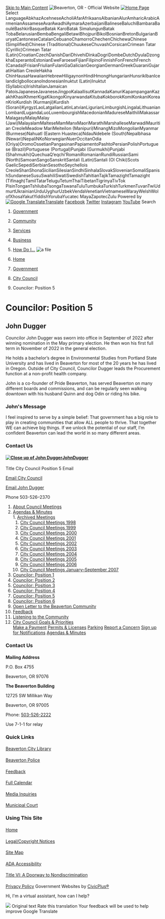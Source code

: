   [Skip to Main Content](https://www.beavertonoregon.gov/849/Councilor-Position-5/)   ![Beaverton, OR - Official Website](images/f37c331bab62ad336d987f8ad9824dd1370c48b4acad4d3393c978772864214e.png)   [![Home Page](images/8de6c92cb9c0e989f1d878fe973f447bbafc281a180c75f533ff2f3ddb31f541.png)](https://www.beavertonoregon.gov/)  Select LanguageAbkhazAcehneseAcholiAfarAfrikaansAlbanianAlurAmharicArabicArmenianAssameseAvarAwadhiAymaraAzerbaijaniBalineseBaluchiBambaraBaouléBashkirBasqueBatak KaroBatak SimalungunBatak TobaBelarusianBembaBengaliBetawiBhojpuriBikolBosnianBretonBulgarianBuryatCantoneseCatalanCebuanoChamorroChechenChichewaChinese (Simplified)Chinese (Traditional)ChuukeseChuvashCorsicanCrimean Tatar (Cyrillic)Crimean Tatar (Latin)CroatianCzechDanishDariDhivehiDinkaDogriDombeDutchDyulaDzongkhaEsperantoEstonianEweFaroeseFijianFilipinoFinnishFonFrenchFrench (Canada)FrisianFriulianFulaniGaGalicianGeorgianGermanGreekGuaraniGujaratiHaitian CreoleHakha ChinHausaHawaiianHebrewHiligaynonHindiHmongHungarianHunsrikIbanIcelandicIgboIlocanoIndonesianInuktut (Latin)Inuktut (Syllabics)IrishItalianJamaican PatoisJapaneseJavaneseJingpoKalaallisutKannadaKanuriKapampanganKazakhKhasiKhmerKigaKikongoKinyarwandaKitubaKokborokKomiKonkaniKoreanKrioKurdish (Kurmanji)Kurdish (Sorani)KyrgyzLaoLatgalianLatinLatvianLigurianLimburgishLingalaLithuanianLombardLugandaLuoLuxembourgishMacedonianMadureseMaithiliMakassarMalagasyMalayMalay (Jawi)MalayalamMalteseMamManxMaoriMarathiMarshalleseMarwadiMauritian CreoleMeadow MariMeiteilon (Manipuri)MinangMizoMongolianMyanmar (Burmese)Nahuatl (Eastern Huasteca)NdauNdebele (South)Nepalbhasa (Newari)NepaliNKoNorwegianNuerOccitanOdia (Oriya)OromoOssetianPangasinanPapiamentoPashtoPersianPolishPortuguese (Brazil)Portuguese (Portugal)Punjabi (Gurmukhi)Punjabi (Shahmukhi)QuechuaQʼeqchiʼRomaniRomanianRundiRussianSami (North)SamoanSangoSanskritSantali (Latin)Santali (Ol Chiki)Scots GaelicSepediSerbianSesothoSeychellois CreoleShanShonaSicilianSilesianSindhiSinhalaSlovakSlovenianSomaliSpanishSundaneseSusuSwahiliSwatiSwedishTahitianTajikTamazightTamazight (Tifinagh)TamilTatarTeluguTetumThaiTibetanTigrinyaTivTok PisinTonganTshilubaTsongaTswanaTuluTumbukaTurkishTurkmenTuvanTwiUdmurtUkrainianUrduUyghurUzbekVendaVenetianVietnameseWarayWelshWolofXhosaYakutYiddishYorubaYucatec MayaZapotecZulu Powered by  [![Google Translate](images/3f3f3a8d0882c4edd13c1755632554f3042dd0f45af91da1e753b94d76c2513f.png)Translate](https://translate.google.com/)   [Facebook](https://www.beavertonoregon.gov/facebook)   [Twitter](https://www.beavertonoregon.gov/twitter)   [Instagram](https://www.beavertonoregon.gov/instagram)   [YouTube](https://www.beavertonoregon.gov/youtube)  Search 

 1.  [Government](https://www.beavertonoregon.gov/27/Government) 
 1.  [Community](https://www.beavertonoregon.gov/31/Community) 
 1.  [Services](https://www.beavertonoregon.gov/101/Services) 
 1.  [Business](https://www.beavertonoregon.gov/35/Business) 
 1.  [How Do I...](https://www.beavertonoregon.gov/9/How-Do-I) 
  ![a file](images/ba6afb5733611b4d55eab95b123278ee02d783720e38e8595b8bcd45d7e03583.jpg)  

 1.  [Home](https://www.beavertonoregon.gov/) 
 1.  [Government](https://www.beavertonoregon.gov/27/Government) 
 1.  [City Council](https://www.beavertonoregon.gov/789/City-Council) 
 1. Councilor: Position 5

# Councilor: Position 5

#### 

## John Dugger

Councilor John Dugger was sworn into office in September of 2022 after winning nomination in the May primary election. He then won his first full term in November of 2022 in the general election.

He holds a bachelor’s degree in Environmental Studies from Portland State University and has lived in Beaverton for most of the 20 years he has lived in Oregon. Outside of City Council, Councilor Dugger leads the Procurement function at a non-profit health company.

John is a co-founder of Pride Beaverton, has served Beaverton on many different boards and commissions, and can be regularly seen walking downtown with his husband Quinn and dog Odin or riding his bike.

### John's Message

I feel inspired to serve by a simple belief: That government has a big role to play in creating communities that allow ALL people to thrive. That together WE can achieve big things. If we unlock the potential of our staff, I’m confident Beaverton can lead the world in so many different areas.

### Contact Us

####  [![Close up of John Dugger](https://content.civicplus.com/api/assets/fc87a5ae-0845-41bc-a521-276a0408fc95?cache=1800)JohnDugger](https://www.beavertonoregon.gov/849/Councilor-Position-5?contentId=73254dfb-f2c3-4661-8be7-60320ed3df19) 

 Title City Council Position 5 Email 

 [Email City Council](mailto:citymail@BeavertonOregon.gov) 

 [Email John Dugger](mailto:jdugger@BeavertonOregon.gov) 

 Phone 503-526–2370 

 1.   [About Council Meetings](https://www.beavertonoregon.gov/792/About-Council-Meetings)  
 1.   [Agendas & Minutes](https://www.beavertonoregon.gov/797/Agendas-Minutes)  [](https://www.beavertonoregon.gov/849/Councilor-Position-5/)  
    1.   [Archived Meetings](https://www.beavertonoregon.gov/1220/Archived-Meetings)  [](https://www.beavertonoregon.gov/849/Councilor-Position-5/)  
       1.   [City Council Meetings 1998](https://www.beavertonoregon.gov/1242/City-Council-Meetings-1998)  
       1.   [City Council Meetings 1999](https://www.beavertonoregon.gov/1241/City-Council-Meetings-1999)  
       1.   [City Council Meetings 2000](https://www.beavertonoregon.gov/1240/City-Council-Meetings-2000)  
       1.   [City Council Meetings 2001](https://www.beavertonoregon.gov/1239/City-Council-Meetings-2001)  
       1.   [City Council Meetings 2002](https://www.beavertonoregon.gov/1238/City-Council-Meetings-2002)  
       1.   [City Council Meetings 2003](https://www.beavertonoregon.gov/1237/City-Council-Meetings-2003)  
       1.   [City Council Meetings 2004](https://www.beavertonoregon.gov/1235/City-Council-Meetings-2004)  
       1.   [City Council Meetings 2005](https://www.beavertonoregon.gov/1233/City-Council-Meetings-2005)  
       1.   [City Council Meetings 2006](https://www.beavertonoregon.gov/1231/City-Council-Meetings-2006)  
       1.   [City Council Meetings January–September 2007](https://www.beavertonoregon.gov/1221/City-Council-Meetings-JanuarySeptember-2)  
 1.   [Councilor: Position 1](https://www.beavertonoregon.gov/832/Councilor-Position-1)  
 1.   [Councilor: Position 2](https://www.beavertonoregon.gov/834/Councilor-Position-2)  
 1.   [Councilor: Position 3](https://www.beavertonoregon.gov/839/Councilor-Position-3)  
 1.   [Councilor: Position 4](https://www.beavertonoregon.gov/848/Councilor-Position-4)  
 1.   [Councilor: Position 5](https://www.beavertonoregon.gov/849/Councilor-Position-5)  
 1.   [Councilor: Position 6](https://www.beavertonoregon.gov/855/Councilor-Position-6)  
 1.   [Open Letter to the Beaverton Community](https://www.beavertonoregon.gov/1107/Open-Letter-to-the-Beaverton-Community)  
 1.   [Feedback](https://beavertonoregon-city.app.transform.civicplus.com/forms/21916)  
 1.   [Listening to the Community](https://www.beavertonoregon.gov/799/Listening-to-the-Community)  
 1.   [City Council Goals & Priorities](https://www.beavertonoregon.gov/1095/City-Council-Goals-Priorities)  
  [Make a Payment](https://www.beavertonoregon.gov/1193/Pay)   [Permits & Licenses](https://www.beavertonoregon.gov/1112/Permits-Licenses)   [Parking](https://www.beavertonoregon.gov/333/Parking)   [Report a Concern](https://www.beavertonoregon.gov/1076/Report-a-Problem)   [Sign up for Notifications](https://www.beavertonoregon.gov/1605/My-Portal)   [Agendas & Minutes](https://www.beavertonoregon.gov/1209/Agendas-Minutes)  

### Contact Us

#### 

 __Mailing Address__ 

P.O. Box 4755

Beaverton, OR 97076

 __The Beaverton Building__ 

12725 SW Millikan Way

Beaverton, OR 97005

Phone: [503-526-2222]() 

Use 7-1-1 for relay

### Quick Links

#### 

  [Beaverton City Library](https://www.beavertonlibrary.org/)  

#### 

  [Beaverton Police](https://www.beavertonpolice.org/)  

#### 

  [Feedback](https://www.beavertonoregon.gov/webfeedback)  

#### 

  [Full Calendar](https://www.beavertonoregon.gov/1197/Community-Events)  

#### 

  [Media Inquiries](https://www.beavertonoregon.gov/484/Media-Inquiries)  

#### 

  [Municipal Court](https://www.beavertonoregon.gov/641/Municipal-Court)  

### Using This Site

#### 

  [Home](https://www.beavertonoregon.gov/)  

#### 

  [Legal/Copyright Notices](https://www.beavertonoregon.gov/legal)  

#### 

  [Site Map](https://www.beavertonoregon.gov/sitemap)  

#### 

  [ADA Accessibility](https://www.beavertonoregon.gov/ada)  

#### 

  [Title VI: A Doorway to Nondiscrimination](https://www.beavertonoregon.gov/titlevi)  

#### 

  [Privacy Policy](https://www.beavertonoregon.gov/privacy)  Government Websites by [CivicPlus®](https://connect.civicplus.com/referral)  

Hi, I'm a virtual assistant, how can I help?

  ![](https://fonts.gstatic.com/s/i/productlogos/translate/v14/24px.svg)  Original text Rate this translation Your feedback will be used to help improve Google Translate 